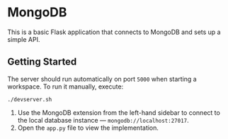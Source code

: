 # MongoDB
This is a basic Flask application that connects to MongoDB and sets up a simple API.

## Getting Started

The server should run automatically on port `5000` when starting a workspace. To run it manually, execute:

```
./devserver.sh
```

1. Use the MongoDB extension from the left-hand sidebar to connect to the local database instance — `mongodb://localhost:27017`.
1. Open the `app.py` file to view the implementation.

